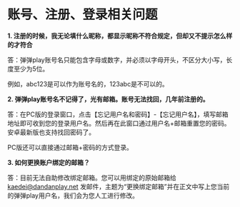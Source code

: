 # 账号、注册、登录相关问题


**1. 注册的时候，我无论填什么昵称，都显示昵称不符合规定，但却又不提示怎么样的才符合**

答：弹弹play账号名只能包含字母或数字，并必须以字母开头，不区分大小写，长度至少为5位。

例如，abc123是可以作为账号名的，123abc是不可以的。



**2. 弹弹play账号名不记得了，光有邮箱。账号无法找回，几年前注册的。**

答：在PC版的登录窗口，点击【忘记用户名和密码】-【忘记用户名】，填写邮箱地址即可收到您的登录用户名。然后再在此窗口通过用户名+邮箱重置您的密码。安卓最新版也支持找回密码了。

PC版还可以直接通过邮箱+密码的方式登录。


**3. 如何更换账户绑定的邮箱？**

答：目前无法自助修改绑定邮箱。您可以用绑定的原始邮箱给 kaedei@dandanplay.net 发邮件，主题为“更换绑定邮箱”并在正文中写上您当前的弹弹play用户名，我们会为您人工进行修改。